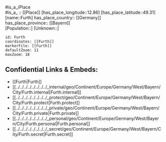﻿---
location: [49.31,12.86] 
mapzoom: [7,12] 
mapmarker: city 
type: City
tags:
- geo/City


SpocWebEntityId: 30311
isDeleted: false
confidential: public

---
#is_a_/Place  
#is_a_ :: [[Place]] 
[has_place_longitude::12.86] 
[has_place_latitude::49.31] 
[name::Furth] 
has_place_country:: [[Germany]]  
has_place_province:: [[Bayern]]  
[Population::] 
[Unknown::] 


```leaflet
id: Furth
coordinates: [[Furth]] 
markerFile: [[Furth]] 
defaultZoom: 11 
maxZoom: 18
```


## Confidential Links & Embeds: 
- [[Furth|Furth]]  
- [[../../../../../../../../_internal/geo/Continent/Europe/Germany/West/Bayern/City/Furth.internal|Furth.internal]] 
- [[../../../../../../../../_protect/geo/Continent/Europe/Germany/West/Bayern/City/Furth.protect|Furth.protect]] 
- [[../../../../../../../../_private/geo/Continent/Europe/Germany/West/Bayern/City/Furth.private|Furth.private]] 
- [[../../../../../../../../_personal/geo/Continent/Europe/Germany/West/Bayern/City/Furth.personal|Furth.personal]] 
- [[../../../../../../../../_secret/geo/Continent/Europe/Germany/West/Bayern/City/Furth.secret|Furth.secret]] 

